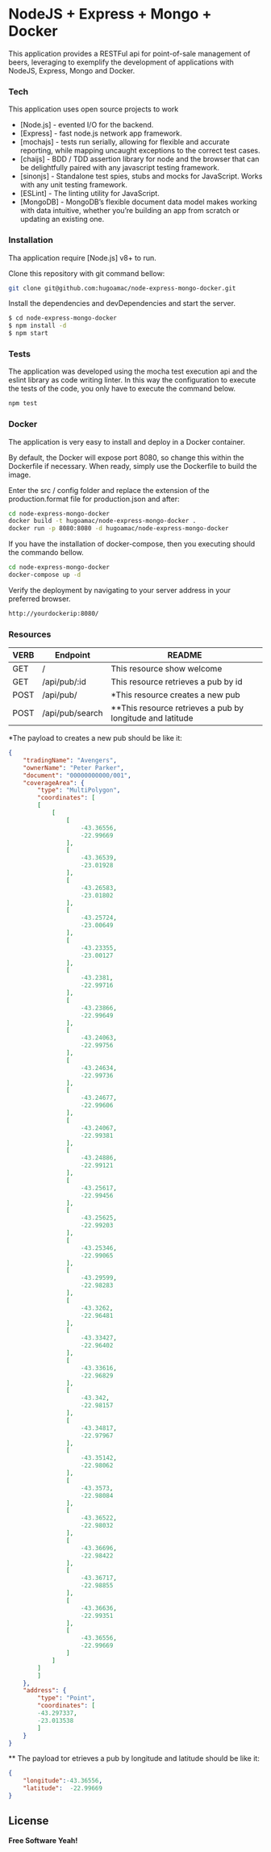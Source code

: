 # NodeJS + Express + Mongo + Docker

This application provides a RESTFul api for point-of-sale management of beers, leveraging to exemplify the development of applications with NodeJS, Express, Mongo and Docker.

### Tech

This application uses open source projects to work

* [Node.js] - evented I/O for the backend.
* [Express] - fast node.js network app framework.
* [mochajs] - tests run serially, allowing for flexible and accurate reporting, while mapping uncaught exceptions to the correct test cases.
* [chaijs] -  BDD / TDD assertion library for node and the browser that can be delightfully paired with any javascript testing framework.
* [sinonjs] - Standalone test spies, stubs and mocks for JavaScript. 
Works with any unit testing framework.
* [ESLint] - The linting utility for JavaScript.
* [MongoDB] -  MongoDB’s flexible document data model makes working with data intuitive, whether you’re building an app from scratch or updating an existing one.

### Installation

Tha application require [Node.js] v8+ to run.


Clone this repository with git command bellow:

```sh
git clone git@github.com:hugoamac/node-express-mongo-docker.git
```

Install the dependencies and devDependencies and start the server.

```sh
$ cd node-express-mongo-docker
$ npm install -d
$ npm start
```

### Tests


The application was developed using the mocha test execution api and the eslint library as code writing linter. In this way the configuration to execute the tests of the code, you only have to execute the command below.

```sh
npm test
```


### Docker

The application is very easy to install and deploy in a Docker container.

By default, the Docker will expose port 8080, so change this within the Dockerfile if necessary. When ready, simply use the Dockerfile to build the image.

Enter the src / config folder and replace the extension of the production.format file for production.json and after:

```sh
cd node-express-mongo-docker
docker build -t hugoamac/node-express-mongo-docker .
docker run -p 8080:8080 -d hugoamac/node-express-mongo-docker
```

If you have the installation of docker-compose, then you executing should the commando bellow.

```sh
cd node-express-mongo-docker
docker-compose up -d
```

Verify the deployment by navigating to your server address in your preferred browser.

```sh
http://yourdockerip:8080/
```

### Resources

| VERB | Endpoint | README |
| ------ | ------ | ------ |
| GET | / | This resource show welcome |
| GET | /api/pub/:id | This resource retrieves a pub by id |
| POST | /api/pub/ | *This resource creates a new pub |
| POST | /api/pub/search | **This resource retrieves a pub by longitude and latitude  |


*The payload to creates a new pub should be like it:

```json
{
    "tradingName": "Avengers",
    "ownerName": "Peter Parker",
    "document": "00000000000/001",
    "coverageArea": {
        "type": "MultiPolygon",
        "coordinates": [
        [
            [
                [
                    -43.36556,
                    -22.99669
                ],
                [
                    -43.36539,
                    -23.01928
                ],
                [
                    -43.26583,
                    -23.01802
                ],
                [
                    -43.25724,
                    -23.00649
                ],
                [
                    -43.23355,
                    -23.00127
                ],
                [
                    -43.2381,
                    -22.99716
                ],
                [
                    -43.23866,
                    -22.99649
                ],
                [
                    -43.24063,
                    -22.99756
                ],
                [
                    -43.24634,
                    -22.99736
                ],
                [
                    -43.24677,
                    -22.99606
                ],
                [
                    -43.24067,
                    -22.99381
                ],
                [
                    -43.24886,
                    -22.99121
                ],
                [
                    -43.25617,
                    -22.99456
                ],
                [
                    -43.25625,
                    -22.99203
                ],
                [
                    -43.25346,
                    -22.99065
                ],
                [
                    -43.29599,
                    -22.98283
                ],
                [
                    -43.3262,
                    -22.96481
                ],
                [
                    -43.33427,
                    -22.96402
                ],
                [
                    -43.33616,
                    -22.96829
                ],
                [
                    -43.342,
                    -22.98157
                ],
                [
                    -43.34817,
                    -22.97967
                ],
                [
                    -43.35142,
                    -22.98062
                ],
                [
                    -43.3573,
                    -22.98084
                ],
                [
                    -43.36522,
                    -22.98032
                ],
                [
                    -43.36696,
                    -22.98422
                ],
                [
                    -43.36717,
                    -22.98855
                ],
                [
                    -43.36636,
                    -22.99351
                ],
                [
                    -43.36556,
                    -22.99669
                ]
            ]
        ]
        ]
    },
    "address": {
        "type": "Point",
        "coordinates": [
        -43.297337,
        -23.013538
        ]
    }
}
```

** The payload tor etrieves a pub by longitude and latitude should be like it:

```json
{
	"longitude":-43.36556,
	"latitude":  -22.99669
}
```


License
----

**Free Software Yeah!**